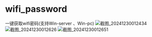 # wifi_password
一键获取wifi密码(支持Win-server 、Win-pc)
![截图_20241230012434](https://github.com/user-attachments/assets/a8ecd3e3-27e9-45ea-8441-84d9ad22e490)
![截图_20241230012626](https://github.com/user-attachments/assets/b20ecfa5-d390-48ba-86c1-f9fc77cb2b1b)
![截图_20241230012651](https://github.com/user-attachments/assets/1e43b575-e5d2-45de-9111-8843cbb8e533)
